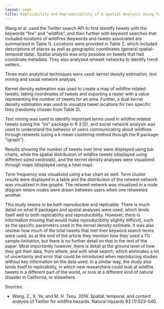 ```yaml
---
layout: page
title: Replicability and Reproducibility of A Spatial Analysis Using Twitter
---
```


Wang et al. used the Twitter search API to first identify tweets with the keywords "fire" and "wildfire", and then further with keyword searches that included locations of wildfires (keywords and tweets associated are summarized in Table 1). Locations were provided in Table 2, which included descriptions of places as well as geographic coordinates (general spatial-temporal data). Spatial analysis was only possible on tweets that had coordinate metadata. They also analyzed retweet networks to identify trend setters.

Three main analytical techniques were used: kernel density estimation, text mining and social network analysis.

Kernel density estimation was used to create a map of wildfire related tweets, taking coordinates of tweets and exporting a raster with a value representing the number of tweets for an area. Further, a dual kernel density estimation was used to visualize tweet locations for two specific fires (randomly chosen from Table 2).

Text mining was used to identify important terms used in wildfire related tweets (using the "tm" package in R 3.12), and social network analysis was used to understand the behavior of users communicating about wildfires through retweets (using a k-mean clustering method through the R package "igraph").  

Results showing the number of tweets over time were displayed using bar charts, while the spatial distribution of wildfire tweets (displayed using different sized centroids), and the kernel density analyses were visualized through maps (displayed using a heat map).

Term frequency was visualized using a bar chart as well. Term cluster results were displayed in a table and the distribution of the retweet network was visualized in line graphs. The retweet network was visualized in a node diagram where nodes were drawn between users when one retweeted another.

This study seems to be both reproducible and replicable. There is much detail on what R packages and spatial analyses were used, which lends itself well to both replicability and reproducibility. However, there is information missing that would make reproducibility slightly difficult, such as the specific parameters used in the kernel density estimate. It was also unclear how much of the total tweets that met their keyword search terms were used, as at the end of the article they mention how they used a 1% sample limitation, but there is no further detail on that in the rest of the paper. Most importantly however, there is detail at the ground level of how they got their data, from where, and with what search, which eliminates a lot of uncertainty and error that could be introduced when reproducing studies without key information on the data used. In a similar way, the study also lends itself to replicability, in which new researchers could look at wildfire tweets in a different part of the world, or look at a different kind of natural disaster in California, or elsewhere.

Sources:
* Wang, Z., X. Ye, and M. H. Tsou. 2016. Spatial, temporal, and content analysis of Twitter for wildfire hazards. Natural Hazards 83 (1):523–540.
